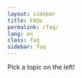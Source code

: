 ```yaml
---
layout: sidebar
title: FAQs
permalink: /faq/
lang: en
class: faq
sidebar: faq
---
```


Pick a topic on the left!
